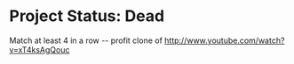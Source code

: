Project Status: Dead
======================


Match at least 4 in a row -- profit
clone of http://www.youtube.com/watch?v=xT4ksAgQouc
